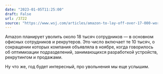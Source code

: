 ```yaml
---
date: "2023-01-05T11:25:00"
draft: False
url: /3722
source: "https://www.wsj.com/articles/amazon-to-lay-off-over-17-000-workers-more-than-first-planned-11672874304?mod=djemalertNEWS"
---
```


Amazon планирует уволить около 18 тысяч сотрудников — в основном офисных сотрудников и рекрутеров. Это число включает те 10 тысяч, о сокращении которых компания объявляла в ноябре, когда говорилось об оптимизации подразделений, занимающихся разработкой устройств, рекрутингом и продажами.

Ну что же, год будет интересный, про увольнения мы еще услышим.
